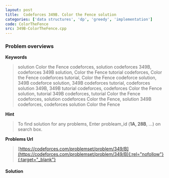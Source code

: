 ```yaml
---
layout: post
title:  Codeforces 349B. Color the Fence solution
categories: ['data structures', 'dp', 'greedy', 'implementation']
code: ColorTheFence
src: 349B-ColorTheFence.cpp
---
```

### **Problem overviews**

**Keywords**
> solution Color the Fence codeforces, solution codeforces 349B, codeforces 349B solution, Color the Fence tutorial codeforces, Color the Fence codeforces tutorial, Color the Fence codeforce solution, 349B codeforce solution, 349B codeforces tutorial, codeforces solution 349B, 349B tutorial codeforces, codeforces Color the Fence solution, tutorial 349B codeforces, tutorial Color the Fence codeforces, solution codeforces Color the Fence, solution 349B codeforces, codeforces solution Color the Fence

**Hint**
> To find solution for any problems, Enter probleam_id (**1A, 28B**, ...) on search box. 

**Problems Url**
> [https://codeforces.com/problemset/problem/349/B](https://codeforces.com/problemset/problem/349/B){:rel="nofollow"}{:target="_blank"}

#### **Solution**




